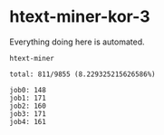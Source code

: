 # htext-miner-kor-3

Everything doing here is automated.

```
htext-miner

total: 811/9855 (8.229325215626586%)

job0: 148
job1: 171
job2: 160
job3: 171
job4: 161
```